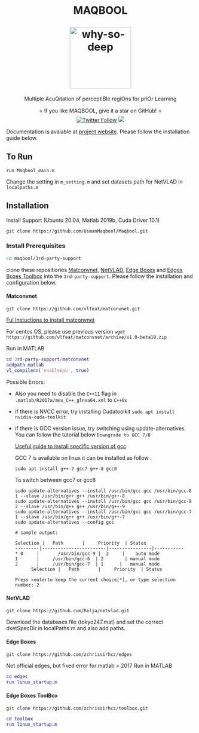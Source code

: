 
<h1 align="center">
  <p align="center">MAQBOOL</p>
  <a href="https://usmanmaqbool.github.io/why-so-deep"><img src="https://usmanmaqbool.github.io/assets/images/maqbool/maqbool.png" alt="why-so-deep" style="height: 164px;"></a>
  

</h1>
<p align="center">Multiple AcuQitation of perceptiBle regiOns for priOr Learning </p>
<p align="center">
  ⭐️ If you like MAQBOOL, give it a star on GitHub! ⭐️
  <br>
  <a href="https://twitter.com/MUsmanMBhutta"><img src="https://img.shields.io/twitter/follow/MUsmanMBhutta.svg?style=social" alt="Twitter Follow" /></a>
  <a href="#license"><img src="https://img.shields.io/github/license/sourcerer-io/hall-of-fame.svg?colorB=ff0000"></a>
</p>

Documentation is avaiable at [project website](https://usmanmaqbool.github.io/why-so-deep). Please follow the installation guide below.

## To Run
```
run Maqbool_main.m
```
Change the setting in `m_setting.m` and set datasets path for NetVLAD in `localpaths.m`


## Installation
Install Support (Ubuntu 20.04, Matlab 2019b, Cuda Driver 10.1)

```
git clone https://github.com/UsmanMaqbool/Maqbool.git
```
### Install Prerequisites

```sh
cd maqbool/3rd-party-support
```

clone these repositiories [Matconvnet](#Matconvnet), [NetVLAD](Matconvnet), [Edge Boxes](Matconvnet) and [Edges Boxes Toolbox](Matconvnet) into the `3rd-party-support`. Please follow the installation and configuration below.

#### Matconvnet
```
git clone https://github.com/vlfeat/matconvnet.git
```
[Ful Instuctions to install matconvnet](https://www.vlfeat.org/matconvnet/install/)

For centos OS, please use previous version `wget https://github.com/vlfeat/matconvnet/archive/v1.0-beta18.zip`

Run in MATLAB
```matlab
cd 3rd-party-support/matconvnet
addpath matlab 
vl_compilenn('enableGpu', true)
```

Possible Errors:

- Also you need to disable the `C++11` flag in `.matlab/R2017a/mex_C++_glnxa64.xml` to `C++0x` 
- if there is NVCC error, try installing Cudatoolkit
`sudo apt install nvidia-cuda-toolkit`
- if there is GCC version issue, try switching using update-alternatives. You can follow the tutorial below `Downgrade to GCC 7/8`

  [Useful guide to install specific version of gcc](https://unix.stackexchange.com/questions/410723/how-to-install-a-specific-version-of-gcc-in-kali-linux)

  GCC 7 is available on linux it can be installed as follow :
  ```
  sudo apt install g++-7 gcc7 g++-8 gcc8
  ```    

  To switch between gcc7 or gcc8

  ```
  sudo update-alternatives --install /usr/bin/gcc gcc /usr/bin/gcc-8 1 --slave /usr/bin/g++ g++ /usr/bin/g++-8
  sudo update-alternatives --install /usr/bin/gcc gcc /usr/bin/gcc-9 2 --slave /usr/bin/g++ g++ /usr/bin/g++-9
  sudo update-alternatives --install /usr/bin/gcc gcc /usr/bin/gcc-7 1 --slave /usr/bin/g++ g++ /usr/bin/g++-7
  sudo update-alternatives --config gcc

  # sample output:

  Selection |   Path       |     Priority  | Status
  ---------|------------------------|----------------|-----------
  * 0     |       /usr/bin/gcc-9 |  2     |    auto mode
  1       |     /usr/bin/gcc-6  | 2        | manual mode
  2       |     /usr/bin/gcc-7  | 1      |   manual mode
        Selection |   Path       |     Priority  | Status

  Press <enterto keep the current choice[*], or type selection number: 2
  ```  

#### NetVLAD
```
git clone https://github.com/Relja/netvlad.git
```
Download the databases file (tokyo247.mat) and set the correct dsetSpecDir in localPaths.m and also add paths. 

#### Edge Boxes
```
git clone https://github.com/zchrissirhcz/edges
```
Not official edges, but fixed error for matlab > 2017
Run in MATLAB
```matlab
cd edges
run linux_startup.m
```

#### Edge Boxes ToolBox
```
git clone https://github.com/zchrissirhcz/toolbox.git
```
```matlab
cd toolbox
run linux_startup.m
```